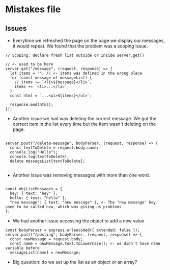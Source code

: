 # Mistakes file

## Issues

 - Everytime we refreshed the page on the page we display our messages, it would repeat. We found that the problem was a scoping issue. 

```
// Scoping: declare fresh list outside or inside server.get()

// <- used to be here
server.get("/message", (request, response) => {
  let items = ""; // <- items was defined in the wrong place
  for (const message of messageList) {
    // items += `<li>${message}</li>`;
    items += `<li>...</li>`;
  }
  const html = `...<ul>${items}</ul>`;

  response.end(html);
});

```

- Another issue we had was deleting the correct message. We got the correct item in the list every time but the item wasn't deleting on the page.

```

server.post("/delete-message", bodyParser, (request, response) => {
  const textToDelete = request.body.name;
  console.log("Hello");
  console.log(textToDelete);
  delete messageList[textToDelete];


```

- Another issue was removing messages with more than one word. 
```

const objListMessages = {
  hey: { text: "hey" },
  hello: { text: "hello" },
  "new message": { text: "new message" }, <- The "new message" key used to be called new, which was giving us problems
};

```




- We had another issue accessing the object to add a new value

```
const bodyParser = express.urlencoded({ extended: false });
server.post("/posting", bodyParser, (request, response) => {
  const newMessage = request.body;
  const name = newMessage.text.toLowerCase(); <- we didn't have name variable before
  messageList[name] = newMessage;
```

- Big question: do we set up the list as an object or an array?
